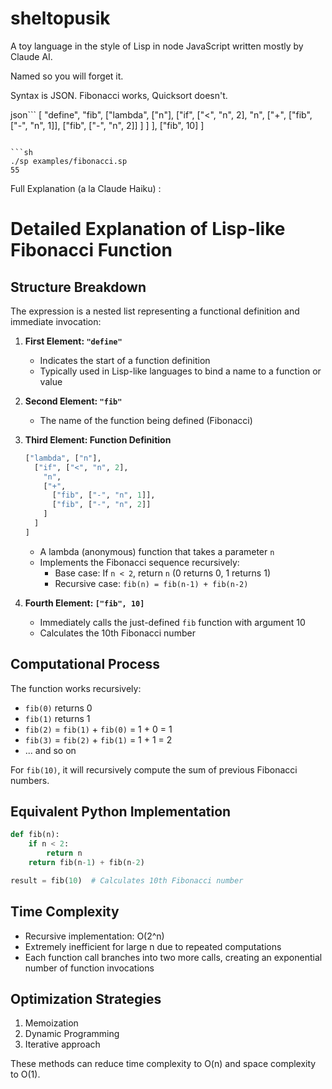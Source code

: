 # sheltopusik

A toy language in the style of Lisp in node JavaScript written mostly by Claude AI.

Named so you will forget it.

Syntax is JSON. Fibonacci works, Quicksort doesn't.

json```
[
  "define", "fib",
  ["lambda", ["n"],
    ["if", ["<", "n", 2],
      "n",
      ["+",
        ["fib", ["-", "n", 1]],
        ["fib", ["-", "n", 2]]
      ]
    ]
  ],
  ["fib", 10]
]
```

```sh
./sp examples/fibonacci.sp
55
```

Full Explanation (a la Claude Haiku) :

# Detailed Explanation of Lisp-like Fibonacci Function

## Structure Breakdown

The expression is a nested list representing a functional definition and immediate invocation:

1. **First Element: `"define"`**
   - Indicates the start of a function definition
   - Typically used in Lisp-like languages to bind a name to a function or value

2. **Second Element: `"fib"`**
   - The name of the function being defined (Fibonacci)

3. **Third Element: Function Definition**
   ```lisp
   ["lambda", ["n"],
     ["if", ["<", "n", 2],
       "n",
       ["+",
         ["fib", ["-", "n", 1]],
         ["fib", ["-", "n", 2]]
       ]
     ]
   ]
   ```
   - A lambda (anonymous) function that takes a parameter `n`
   - Implements the Fibonacci sequence recursively:
     * Base case: If `n < 2`, return `n` (0 returns 0, 1 returns 1)
     * Recursive case: `fib(n) = fib(n-1) + fib(n-2)`

4. **Fourth Element: `["fib", 10]`**
   - Immediately calls the just-defined `fib` function with argument 10
   - Calculates the 10th Fibonacci number

## Computational Process

The function works recursively:
- `fib(0)` returns 0
- `fib(1)` returns 1
- `fib(2)` = `fib(1)` + `fib(0)` = 1 + 0 = 1
- `fib(3)` = `fib(2)` + `fib(1)` = 1 + 1 = 2
- ... and so on

For `fib(10)`, it will recursively compute the sum of previous Fibonacci numbers.

## Equivalent Python Implementation

```python
def fib(n):
    if n < 2:
        return n
    return fib(n-1) + fib(n-2)

result = fib(10)  # Calculates 10th Fibonacci number
```

## Time Complexity
- Recursive implementation: O(2^n)
- Extremely inefficient for large n due to repeated computations
- Each function call branches into two more calls, creating an exponential number of function invocations

## Optimization Strategies
1. Memoization
2. Dynamic Programming
3. Iterative approach

These methods can reduce time complexity to O(n) and space complexity to O(1).
